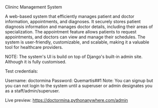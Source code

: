 
Clininc Management System

A web-based system that efficiently manages patient and doctor information, appointments, and diagnoses. 
It securely stores patient diagnosis information and manages doctor details, including their areas of specialization. 
The appointment feature allows patients to request appointments, and doctors can view and manage their schedules. 
The system is user-friendly, customizable, and scalable, making it a valuable tool for healthcare providers.

NOTE:
The system's UI is build on top of Django's built-in admin site. Although it is fully customised.

Test credentials:

Username: doctormina
Password: Quemartis##1
Note: You can signup but you can not login to the system until a superuser or admin designates you as a staff/admin/superuser.

Live preview: https://doctormina.pythonanywhere.com/admin
